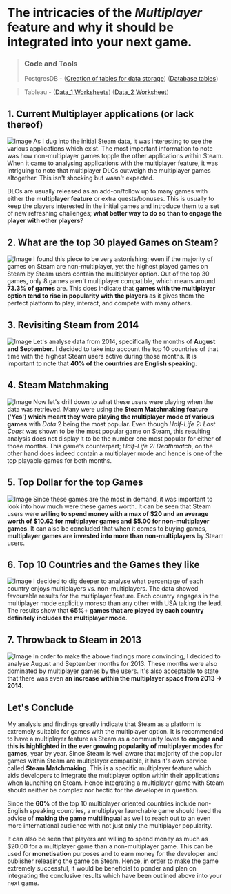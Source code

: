 # The intricacies of the _Multiplayer_ feature and why it should be integrated into your next game.

>### Code and Tools
>PostgresDB - ([Creation of tables for data storage](https://github.com/sjbarlas/Steam-Data-Insights/blob/master/Tables_Creation_and_Data_Pull_to_PostgresDB.sql)) ([Database tables](https://github.com/sjbarlas/Steam-Data-Insights/blob/master/Steam_Database_postgres.png))

>Tableau - ([Data_1 Worksheets](https://github.com/sjbarlas/Steam-Data-Insights/tree/master/data_1)) ([Data_2 Worksheet](https://github.com/sjbarlas/Steam-Data-Insights/tree/master/data_2))

## 1. Current Multiplayer applications (or lack thereof)
![Image](https://raw.githubusercontent.com/sjbarlas/Steam-Data-Insights/master/data_1/App%20Multiplayer%20Options.png)
As I dug into the initial Steam data, it was interesting to see the various applications which exist. The most important information to note was how non-multiplayer games topple the other applications within Steam. When it came to analysing applications with the multiplayer feature, it was intriguing to note that multiplayer DLCs outweigh the multiplayer games altogether. This isn't shocking but wasn't expected. 

DLCs are usually released as an add-on/follow up to many games with either **the multiplayer feature** or extra quests/bonuses. This is usually to keep the players interested in the initial games and introduce them to a set of new refreshing challenges; **what better way to do so than to engage the player with other players**?

## 2. What are the top 30 played Games on Steam?
![Image](https://raw.githubusercontent.com/sjbarlas/Steam-Data-Insights/master/data_1/Top%20Multiplayer%20Games.png)
I found this piece to be very astonishing; even if the majority of games on Steam are non-multiplayer, yet the highest played games on Steam by Steam users contain the multiplayer option. Out of the top 30 games, only 8 games aren't multiplayer compatible, which means around **73.3% of games** are. This does indicate that **games with the multiplayer option tend to rise in popularity with the players** as it gives them the perfect platform to play, interact, and compete with many others.

## 3. Revisiting Steam from 2014
![Image](https://raw.githubusercontent.com/sjbarlas/Steam-Data-Insights/master/data_1/2014%20-%20World%20Players.png)
Let's analyse data from 2014, specifically the months of **August and September**. I decided to take into account the top 10 countries of that time with the highest Steam users active during those months. It is important to note that **40% of the countries are English speaking**.

## 4. Steam Matchmaking
![Image](https://raw.githubusercontent.com/sjbarlas/Steam-Data-Insights/master/data_1/2014%20-%20Steam%20Matchmaking.png)
Now let's drill down to what these users were playing when the data was retrieved. Many were using the **Steam Matchmaking feature ('Yes') which meant they were playing the multiplayer mode of various games** with _Dota_ 2 being the most popular. Even though _Half-Life 2: Lost Coast_ was shown to be the most popular game on Steam, this resulting analysis does not display it to be the number one most popular for either of those months. This game's counterpart; _Half-Life 2: Deathmatch_, on the other hand does indeed contain a multiplayer mode and hence is one of the top playable games for both months.

## 5. Top Dollar for the top Games
![Image](https://raw.githubusercontent.com/sjbarlas/Steam-Data-Insights/master/data_1/2014%20-%20Monetisation.png)
Since these games are the most in demand, it was important to look into how much were these games worth. It can be seen that Steam users were **willing to spend money with a max of $20 and an average worth of $10.62 for multiplayer games and $5.00 for non-multiplayer games**. It can also be concluded that when it comes to buying games, **multiplayer games are invested into more than non-multiplayers** by Steam users.

## 6. Top 10 Countries and the Games they like
![Image](https://raw.githubusercontent.com/sjbarlas/Steam-Data-Insights/master/data_1/2014%20-%20Players%20Games%20Data.png)
I decided to dig deeper to analyse what percentage of each country enjoys multiplayers vs. non-multiplayers. The data showed favourable results for the multiplayer feature. Each country engages in the multiplayer mode explicitly moreso than any other with USA taking the lead. The results show that **65%+ games that are played by each country definitely includes the multiplayer mode**.

## 7. Throwback to Steam in 2013
![Image](https://raw.githubusercontent.com/sjbarlas/Steam-Data-Insights/master/data_2/2013%20-%20Player%20Games%20Data.png)
In order to make the above findings more convincing, I decided to analyse August and September months for 2013. These months were also dominated by multiplayer games by the users. It's also acceptable to state that there was even **an increase within the multiplayer space from 2013 -> 2014**.

## Let's Conclude
My analysis and findings greatly indicate that Steam as a platform is extremely suitable for games with the multiplayer option. It is recommended to have a multiplayer feature as Steam as a community loves to **engage and this is highlighted in the ever growing popularity of __multiplayer modes__ for games**, year by year. Since Steam is well aware that majority of the popular games within Steam are multiplayer compatible, it has it's own service called **Steam Matchmaking**. This is a specific multiplayer feature which aids developers to integrate the multiplayer option within their applications when launching on Steam. Hence integrating a multiplayer game with Steam should neither be complex nor hectic for the developer in question. 

Since the **60%** of the top 10 multiplayer oriented countries include non-English speaking countries, a multiplayer launchable game should heed the advice of **making the game __multilingual__** as well to reach out to an even more international audience with not just only the multiplayer popularity.

It can also be seen that players are willing to spend money as much as $20.00 for a multiplayer game than a non-multiplayer game. This can be used for **__monetisation__** purposes and to earn money for the developer and publisher releasing the game on Steam. Hence, in order to make the game extremely successful, it would be beneficial to ponder and plan on integrating the conclusive results which have been outlined above into your next game. 
